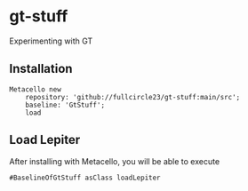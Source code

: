 # gt-stuff
Experimenting with GT
## Installation```Metacello new	repository: 'github://fullcircle23/gt-stuff:main/src';	baseline: 'GtStuff';	load```## Load Lepiter				After installing with Metacello, you will be able to execute```#BaselineOfGtStuff asClass loadLepiter```